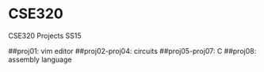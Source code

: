 # CSE320
CSE320 Projects SS15

##proj01: vim editor
##proj02-proj04: circuits
##proj05-proj07: C
##proj08: assembly language
